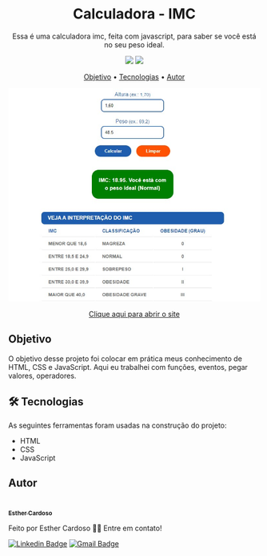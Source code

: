 <h1 align="center">Calculadora - IMC</h1>
<p align="center">Essa é uma calculadora imc, feita com javascript, para saber se você está no seu peso ideal.</p>
<p align="center">
  <img src="https://img.shields.io/github/license/Esther-Cardoso/Calculadora-IMC">
  <img src="http://img.shields.io/static/v1?label=status&message=concluido&color=GREEN&style=flat"/>
</p>

<p align="center">
<a href="#objetivo">Objetivo</a> • <a href="#tecnologias">Tecnologias</a> • <a href="#autor">Autor</a>
</p>

<p align="center">
<img src="./imc-img.jpg">
</p>

<p align="center">
<a href="https://esther-cardoso.github.io/Calculadora-IMC/">Clique aqui para abrir o site</a>
</p>

<h2 id="objetivo">Objetivo</h2>
<p>O objetivo desse projeto foi colocar em prática meus conhecimento de HTML, CSS e JavaScript. Aqui eu trabalhei com funções, eventos, pegar valores, operadores.</p>

<h2 id="tecnologias">🛠 Tecnologias</h2>
As seguintes ferramentas foram usadas na construção do projeto:

- HTML
- CSS
- JavaScript

## Autor
<a href="https://www.instagram.com/_esther_cardoso/">
 <img src="https://avatars.githubusercontent.com/u/70102263?v=4" width="200px;" alt=""/>
 <br />
 <sub><b>Esther Cardoso</b></sub></a>

Feito por Esther Cardoso 👋🏽 Entre em contato!

[![Linkedin Badge](https://img.shields.io/badge/-Esther-blue?style=flat-square&logo=Linkedin&logoColor=white&link=https://www.linkedin.com/in/esther-cardoso/)](https://www.linkedin.com/in/esther-cardoso/)
[![Gmail Badge](https://img.shields.io/badge/-esthercardosofernandes@gmail.com-c14438?style=flat-square&logo=Gmail&logoColor=white&link=mailto:esthercardosofernandes.com)](mailto:esthercardosofernandes@gmail.com)
